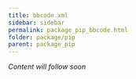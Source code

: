 ```yaml
---
title: bbcode.xml
sidebar: sidebar
permalink: package_pip_bbcode.html
folder: package/pip
parent: package_pip
---
```


*Content will follow soon*
